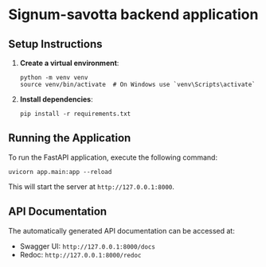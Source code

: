 # Signum-savotta backend application

## Setup Instructions

1. **Create a virtual environment**:
   ```
   python -m venv venv
   source venv/bin/activate  # On Windows use `venv\Scripts\activate`
   ```

2. **Install dependencies**:
   ```
   pip install -r requirements.txt
   ```

## Running the Application

To run the FastAPI application, execute the following command:

```
uvicorn app.main:app --reload
```

This will start the server at `http://127.0.0.1:8000`.

## API Documentation

The automatically generated API documentation can be accessed at:

- Swagger UI: `http://127.0.0.1:8000/docs`
- Redoc: `http://127.0.0.1:8000/redoc`
